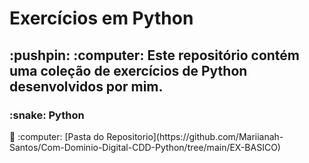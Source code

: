 <h1> Exercícios em Python </h1>
<h2> :pushpin: :computer: Este repositório contém uma coleção de exercícios de Python desenvolvidos por mim. </h2>
<h3> :snake: Python </h3>
🧠 :computer: [Pasta do Repositorio](https://github.com/Mariianah-Santos/Com-Dominio-Digital-CDD-Python/tree/main/EX-BASICO)      


